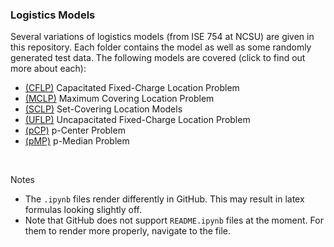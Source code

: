 ### Logistics Models
Several variations of logistics models (from ISE 754 at NCSU) are given in this repository. Each folder contains the model as well as some randomly generated test data. The following models are covered (click to find out more about each):

- [(CFLP)](https://github.com/TheEric960/logistics-models/tree/main/CFLP) Capacitated Fixed-Charge Location Problem
- [(MCLP)](https://github.com/TheEric960/logistics-models/tree/main/MCLP) Maximum Covering Location Problem
- [(SCLP)](https://github.com/TheEric960/logistics-models/tree/main/SCLP) Set-Covering Location Models
- [(UFLP)](https://github.com/TheEric960/logistics-models/tree/main/UFLP) Uncapacitated Fixed-Charge Location Problem
- [(pCP)](https://github.com/TheEric960/logistics-models/tree/main/pCP) p-Center Problem
- [(pMP)](https://github.com/TheEric960/logistics-models/tree/main/pMP) p-Median Problem

<br>

Notes
- The `.ipynb` files render differently in GitHub. This may result in latex formulas looking slightly off.
- Note that GitHub does not support `README.ipynb` files at the moment. For them to render more properly, navigate to the file. 

